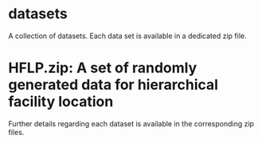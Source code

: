 # datasets
A collection of datasets.
Each data set is available in a dedicated zip file.


# HFLP.zip: A set of randomly generated data for hierarchical facility location


Further details regarding each dataset is available in the corresponding zip files.
